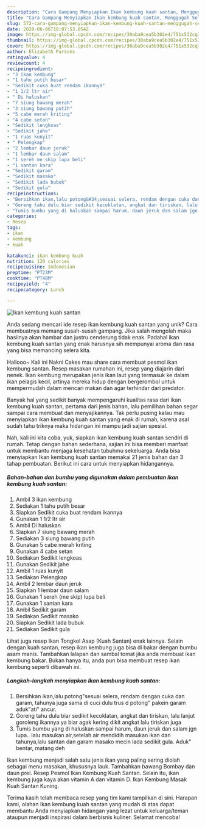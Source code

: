 ```yaml
---
description: "Cara Gampang Menyiapkan Ikan kembung kuah santan, Menggugah Selera"
title: "Cara Gampang Menyiapkan Ikan kembung kuah santan, Menggugah Selera"
slug: 572-cara-gampang-menyiapkan-ikan-kembung-kuah-santan-menggugah-selera
date: 2020-06-06T18:07:53.054Z
image: https://img-global.cpcdn.com/recipes/30aba9cea5b302e4/751x532cq70/ikan-kembung-kuah-santan-foto-resep-utama.jpg
thumbnail: https://img-global.cpcdn.com/recipes/30aba9cea5b302e4/751x532cq70/ikan-kembung-kuah-santan-foto-resep-utama.jpg
cover: https://img-global.cpcdn.com/recipes/30aba9cea5b302e4/751x532cq70/ikan-kembung-kuah-santan-foto-resep-utama.jpg
author: Elizabeth Parsons
ratingvalue: 4
reviewcount: 4
recipeingredient:
- "3 ikan kembung"
- "1 tahu putih besar"
- "Sedikit cuka buat rendam ikannya"
- "1 1/2 ltr air"
- " Di haluskan"
- "7 siung bawang merah"
- "3 siung bawang putih"
- "5 cabe merah kriting"
- "4 cabe setan"
- "Sedikit lengkoas"
- "Sedikit jahe"
- "1 ruas kunyit"
- " Pelengkap"
- "2 lembar daun jeruk"
- "1 lembar daun salam"
- "1 sereh me skip lupa beli"
- "1 santan kara"
- "Sedikit garam"
- "Sedikit masako"
- "Sedikit lada bubuk"
- "Sedikit gula"
recipeinstructions:
- "Bersihkan ikan,lalu potong&#34;sesuai selera, rendam dengan cuka dan garam, tahunya juga sama di cuci dulu trus d potong&#34; pakein garam aduk&#34;ati&#34; ancur."
- "Goreng tahu dulu biar sedikit kecoklatan, angkat dan tiriskan, lalu lanjut goroleng ikannya ya biar agak kering dikit angkat lalu tiriskan juga"
- "Tumis bumbu yang di haluskan sampai harum, daun jeruk dan salam jgn lupa.. lalu masukan air,setelah air mendidih masukan ikan dan tahunya,lalu santan dan garam masako mecin lada sedikit gula. Aduk&#34; bentar, matang deh"
categories:
- Resep
tags:
- ikan
- kembung
- kuah

katakunci: ikan kembung kuah 
nutrition: 120 calories
recipecuisine: Indonesian
preptime: "PT23M"
cooktime: "PT48M"
recipeyield: "4"
recipecategory: Lunch

---
```



![Ikan kembung kuah santan](https://img-global.cpcdn.com/recipes/30aba9cea5b302e4/751x532cq70/ikan-kembung-kuah-santan-foto-resep-utama.jpg)

Anda sedang mencari ide resep ikan kembung kuah santan yang unik? Cara membuatnya memang susah-susah gampang. Jika salah mengolah maka hasilnya akan hambar dan justru cenderung tidak enak. Padahal ikan kembung kuah santan yang enak harusnya sih mempunyai aroma dan rasa yang bisa memancing selera kita.

Hallooo~ Kali ini Nakni Cakes mau share cara membuat pesmol ikan kembung santan. Resep masakan rumahan ini, resep yang diajarin dari nenek. Ikan kembung merupakan jenis ikan laut yang termasuk ke dalam ikan pelagis kecil, artinya mereka hidup dengan bergerombol untuk mempermudah dalam mencari makan dan agar terhindar dari predator.

Banyak hal yang sedikit banyak mempengaruhi kualitas rasa dari ikan kembung kuah santan, pertama dari jenis bahan, lalu pemilihan bahan segar sampai cara membuat dan menyajikannya. Tak perlu pusing kalau mau menyiapkan ikan kembung kuah santan yang enak di rumah, karena asal sudah tahu triknya maka hidangan ini mampu jadi sajian spesial.


Nah, kali ini kita coba, yuk, siapkan ikan kembung kuah santan sendiri di rumah. Tetap dengan bahan sederhana, sajian ini bisa memberi manfaat untuk membantu menjaga kesehatan tubuhmu sekeluarga. Anda bisa menyiapkan Ikan kembung kuah santan memakai 21 jenis bahan dan 3 tahap pembuatan. Berikut ini cara untuk menyiapkan hidangannya.

<!--inarticleads1-->

##### Bahan-bahan dan bumbu yang digunakan dalam pembuatan Ikan kembung kuah santan:

1. Ambil 3 ikan kembung
1. Sediakan 1 tahu putih besar
1. Siapkan Sedikit cuka buat rendam ikannya
1. Gunakan 1 1/2 ltr air
1. Ambil  Di haluskan
1. Siapkan 7 siung bawang merah
1. Sediakan 3 siung bawang putih
1. Gunakan 5 cabe merah kriting
1. Gunakan 4 cabe setan
1. Sediakan Sedikit lengkoas
1. Gunakan Sedikit jahe
1. Ambil 1 ruas kunyit
1. Sediakan  Pelengkap
1. Ambil 2 lembar daun jeruk
1. Siapkan 1 lembar daun salam
1. Gunakan 1 sereh (me skip) lupa beli
1. Gunakan 1 santan kara
1. Ambil Sedikit garam
1. Sediakan Sedikit masako
1. Siapkan Sedikit lada bubuk
1. Sediakan Sedikit gula


Lihat juga resep Ikan Tongkol Asap (Kuah Santan) enak lainnya. Selain dengan kuah santan, resep ikan kembung juga bisa di bakar dengan bumbu asam manis. Tambahkan lalapan dan sambal tomat jika anda membuat ikan kembung bakar. Bukan hanya itu, anda pun bisa membuat resep ikan kembung seperti dibawah ini. 

<!--inarticleads2-->

##### Langkah-langkah menyiapkan Ikan kembung kuah santan:

1. Bersihkan ikan,lalu potong&#34;sesuai selera, rendam dengan cuka dan garam, tahunya juga sama di cuci dulu trus d potong&#34; pakein garam aduk&#34;ati&#34; ancur.
1. Goreng tahu dulu biar sedikit kecoklatan, angkat dan tiriskan, lalu lanjut goroleng ikannya ya biar agak kering dikit angkat lalu tiriskan juga
1. Tumis bumbu yang di haluskan sampai harum, daun jeruk dan salam jgn lupa.. lalu masukan air,setelah air mendidih masukan ikan dan tahunya,lalu santan dan garam masako mecin lada sedikit gula. Aduk&#34; bentar, matang deh


Ikan kembung menjadi salah satu jenis ikan yang paling sering diolah sebagai menu masakan, khususnya lauk. Tambahkan bawang Bombay dan daun prei. Resep Pesmol Ikan Kembung Kuah Santan. Selain itu, ikan kembung juga kaya akan vitamin A dan vitamin D. Ikan Kembung Masak Kuah Santan Kuning. 

Terima kasih telah membaca resep yang tim kami tampilkan di sini. Harapan kami, olahan Ikan kembung kuah santan yang mudah di atas dapat membantu Anda menyiapkan hidangan yang lezat untuk keluarga/teman ataupun menjadi inspirasi dalam berbisnis kuliner. Selamat mencoba!
